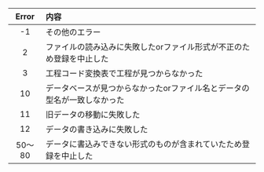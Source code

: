
| Error | 内容 |
|:-----:|:------|
| -1 | その他のエラー |
| 2 | ファイルの読み込みに失敗したorファイル形式が不正のため登録を中止した |
| 3 | 工程コード変換表で工程が見つからなかった |
| 10 | データベースが見つからなかったorファイル名とデータの型名が一致しなかった |
| 11 | 旧データの移動に失敗した |
| 12 | データの書き込みに失敗した |
| 50～80 | データに書込みできない形式のものが含まれていたため登録を中止した |
